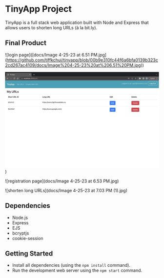 # TinyApp Project

TinyApp is a full stack web application built with Node and Express that allows users to shorten long URLs (à la bit.ly).

## Final Product

![login page]([docs/Image 4-25-23 at 6.51 PM.jpg] 
(https://github.com/tiffkchui/tinyapp/blob/00b9e310fc44f6a6bfa0139b323c2cd267ac4109/docs/Image%204-25-23%20at%206.51%20PM.jpg))

![main page after login](https://github.com/tiffkchui/tinyapp/blob/a76fe08277b238a5feaffd8e9d7fa6e8ded3b618/docs/Image%204-25-23%20at%207.03%20PM.jpg))

![registration page](docs/Image 4-25-23 at 6.53 PM.jpg)

![shorten long URLs](docs/Image 4-25-23 at 7.03 PM (1).jpg)



## Dependencies

- Node.js
- Express
- EJS
- bcryptjs
- cookie-session

## Getting Started

- Install all dependencies (using the `npm install` command).
- Run the development web server using the `npm start` command.
